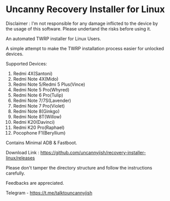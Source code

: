 # Uncanny Recovery Installer for Linux

Disclaimer : I'm not responsible for any damage inflicted to the device by the usage of this software.
Please undertand the risks before using it.

An automated TWRP installer for Linux Users.

A simple attempt to make the TWRP installation process easier for unlocked devices.

Supported Devices:
1. Redmi 4X(Santoni)
2. Redmi Note 4X(Mido)
3. Redmi Note 5/Redmi 5 Plus(Vince)
4. Redmi Note 5 Pro(Whyred)
5. Redmi Note 6 Pro(Tulip)
6. Redmi Note 7/7S(Lavender)
7. Redmi Note 7 Pro(Violet)
8. Redmi Note 8(Ginkgo)
9. Redmi Note 8T(Willow)
10. Redmi K20(Davinci)
11. Redmi K20 Pro(Raphael)
12. Pocophone F1(Beryllium)

Contains Minimal ADB & Fastboot.

Download Link : https://github.com/uncannyjish/recovery-installer-linux/releases

Please don't tamper the directory structure and follow the instructions carefully.

Feedbacks are appreciated.

Telegram - https://t.me/talktouncannyjish
